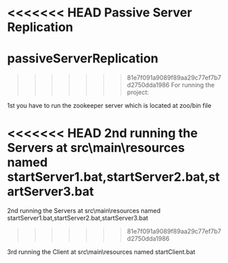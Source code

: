 <<<<<<< HEAD
Passive Server Replication
=======
# passiveServerReplication

>>>>>>> 81e7f091a9089f89aa29c77ef7b7d2750dda1986
For running the project:

1st you have to run the zookeeper server which is located at zoo/bin file

<<<<<<< HEAD
2nd running the Servers at src\main\resources named startServer1.bat,startServer2.bat,startServer3.bat
=======
2nd running the Servers  at src\main\resources named startServer1.bat,startServer2.bat,startServer3.bat
>>>>>>> 81e7f091a9089f89aa29c77ef7b7d2750dda1986

3rd running the Client at src\main\resources named startClient.bat

